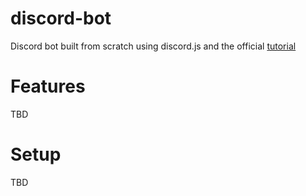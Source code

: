 # discord-bot

Discord bot built from scratch using discord.js and the official [tutorial](https://discordjs.guide/)

# Features

TBD

# Setup

TBD

